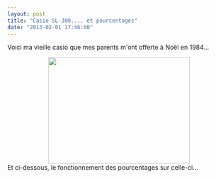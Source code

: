 ```yaml
---
layout: post
title: "Casio SL-300.... et pourcentages"
date: "2013-02-01 17:46:00"
---
```

Voici ma vieille casio que mes parents m'ont offerte à Noël en 1984...

<div class="separator" style="clear: both; text-align: center;"><a href="http://1.bp.blogspot.com/-X31558h1OB0/UQvxSKVrHZI/AAAAAAAADp4/Xhze_Dq0bkI/s1600/photo.JPG" imageanchor="1" style="margin-left:1em; margin-right:1em"><img border="0" height="240" width="320" src="http://1.bp.blogspot.com/-X31558h1OB0/UQvxSKVrHZI/AAAAAAAADp4/Xhze_Dq0bkI/s320/photo.JPG" /></a></div>
Et ci-dessous, le fonctionnement des pourcentages sur celle-ci...

<script src="http://pastebin.com/embed_js.php?i=3BrnCdg1"></script>
